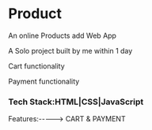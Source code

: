 <h1>Product</h1>
<p>An online Products add Web App</p>
<p> A Solo project built by me within 1 day</p>
<p>Cart functionality</p>
<p>Payment functionality</p>
<h3> Tech Stack:HTML|CSS|JavaScript</h3>
<p>Features:----->  CART & PAYMENT
